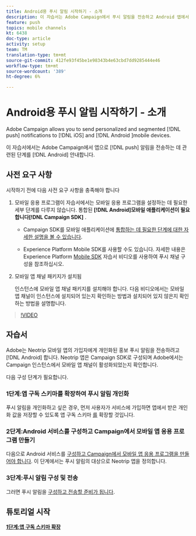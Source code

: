 ```yaml
---
title: Android용 푸시 알림 시작하기 - 소개
description: 이 자습서는 Adobe Campaign에서 푸시 알림을 전송하고 Android 앱에서 이러한 알림을 받는 것과 관련된 단계를 설명합니다.
feature: push
topics: mobile channels
kt: 6438
doc-type: article
activity: setup
team: TM
translation-type: tm+mt
source-git-commit: 412fe93f45be1e98343b4e63cbd7dd9285444e46
workflow-type: tm+mt
source-wordcount: '389'
ht-degree: 6%

---
```



# Android용 푸시 알림 시작하기 - 소개

Adobe Campaign allows you to send personalized and segmented [!DNL push] notifications to [!DNL iOS] and [!DNL Android ]mobile devices.

이 자습서에서는 Adobe Campaign에서 앱으로 [!DNL push] 알림을 전송하는 데 관련된 단계를 [!DNL Android] 안내합니다.

## 사전 요구 사항

시작하기 전에 다음 사전 요구 사항을 충족해야 합니다

1) 모바일 응용 프로그램이 자습서에서는 모바일 응용 프로그램을 설정하는 데 필요한 세부 단계를 다루지 않습니다. 통합된 **[!DNL Android]모바일 애플리케이션이 필요합니다[!DNL Campaign SDK]** .

   * Campaign SDK를 모바일 애플리케이션에 [통합하는 데 필요한 단계에 대한 자세한 설명을 볼 수 있습니다](https://experienceleague.adobe.com/docs/campaign-classic/using/sending-messages/sending-push-notifications/integrating-campaign-sdk-into-the-mobile-application.html).

   * Experience Platform Mobile SDK를 사용할 수도 있습니다. 자세한 내용은 Experience Platform [Mobile SDK](https://experienceleague.adobe.com/docs/campaign-classic-learn/tutorials/sending-messages/push-channel/configure-push-using-aep-mobile-sdk.html) 자습서 비디오를 사용하여 푸시 채널 구성을 참조하십시오.

2) 모바일 앱 채널 패키지가 설치됨

   인스턴스에 모바일 앱 채널 패키지를 설치해야 합니다. 다음 비디오에서는 모바일 앱 채널이 인스턴스에 설치되어 있는지 확인하는 방법과 설치되어 있지 않은지 확인하는 방법을 설명합니다.

>[!VIDEO](https://video.tv.adobe.com/v/326544?quality=12)

## 자습서

Adobe는 Neotrip 모바일 앱의 가입자에게 개인화된 홍보 푸시 알림을 전송하려고 [!DNL Android] 합니다. Neotrip 앱은 Campaign SDK로 구성되며 Adobe에서는 Campaign 인스턴스에서 모바일 앱 채널이 활성화되었는지 확인합니다.

다음 구성 단계가 필요합니다.

### 1단계:앱 구독 스키마를 확장하여 푸시 알림 개인화

푸시 알림을 개인화하고 싶은 경우, 먼저 사용자가 서비스에 가입하면 앱에서 받은 개인화 값을 저장할 수 있도록 앱 구독 스키마 [를](/help/tutorial-getting-started-with-push-notifications-for-android/extending-the-app-subscription-schema.md) 확장할 것입니다.

### 2단계:Android 서비스를 구성하고 Campaign에서 모바일 앱 응용 프로그램 만들기

다음으로 Android 서비스를 [구성하고 Campaign에서 모바일 앱 응용 프로그램을 만들어야 합니다](/help/tutorial-getting-started-with-push-notifications-for-android/configuring-an-android-service-in-campaign.md). 이 단계에서는 푸시 알림의 대상으로 Neotrip 앱을 정의합니다.

### 3단계:푸시 알림 구성 및 전송

그러면 푸시 알림을 [구성하고 전송할 준비가 됩니다](/help/tutorial-getting-started-with-push-notifications-for-android/configuring-and-sending-push-notifications.md).

## 튜토리얼 시작

**[1단계:앱 구독 스키마 확장](/help/tutorial-getting-started-with-push-notifications-for-android/extending-the-app-subscription-schema.md)**
